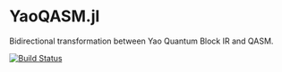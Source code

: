 # YaoQASM.jl
Bidirectional transformation between Yao Quantum Block IR and QASM.

[![Build Status](https://travis-ci.com/QuantumBFS/YaoQASM.jl.svg?branch=master)](https://travis-ci.com/QuantumBFS/YaoQASM.jl)
